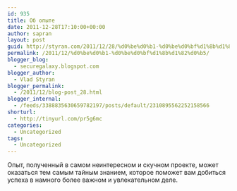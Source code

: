 ```yaml
---
id: 935
title: Об опыте
date: 2011-12-28T17:10:00+00:00
author: sapran
layout: post
guid: http://styran.com/2011/12/28/%d0%be%d0%b1-%d0%be%d0%bf%d1%8b%d1%82%d0%b5/
permalink: /2011/12/%d0%be%d0%b1-%d0%be%d0%bf%d1%8b%d1%82%d0%b5/
blogger_blog:
  - securegalaxy.blogspot.com
blogger_author:
  - Vlad Styran
blogger_permalink:
  - /2011/12/blog-post_28.html
blogger_internal:
  - /feeds/3388835630659782197/posts/default/2310895562252158566
shorturl:
  - http://tinyurl.com/pr5g6mc
categories:
  - Uncategorized
tags:
  - Uncategorized
---
```

<div>
  <p>
    &#1054;&#1087;&#1099;&#1090;, &#1087;&#1086;&#1083;&#1091;&#1095;&#1077;&#1085;&#1085;&#1099;&#1081; &#1074; &#1089;&#1072;&#1084;&#1086;&#1084; &#1085;&#1077;&#1080;&#1085;&#1090;&#1077;&#1088;&#1077;&#1089;&#1085;&#1086;&#1084; &#1080; &#1089;&#1082;&#1091;&#1095;&#1085;&#1086;&#1084; &#1087;&#1088;&#1086;&#1077;&#1082;&#1090;&#1077;, &#1084;&#1086;&#1078;&#1077;&#1090; &#1086;&#1082;&#1072;&#1079;&#1072;&#1090;&#1100;&#1089;&#1103; &#1090;&#1077;&#1084; &#1089;&#1072;&#1084;&#1099;&#1084; &#1090;&#1072;&#1081;&#1085;&#1099;&#1084; &#1079;&#1085;&#1072;&#1085;&#1080;&#1077;&#1084;, &#1082;&#1086;&#1090;&#1086;&#1088;&#1086;&#1077; &#1087;&#1086;&#1084;&#1086;&#1078;&#1077;&#1090; &#1074;&#1072;&#1084; &#1076;&#1086;&#1073;&#1080;&#1090;&#1100;&#1089;&#1103; &#1091;&#1089;&#1087;&#1077;&#1093;&#1072; &#1074; &#1085;&#1072;&#1084;&#1085;&#1086;&#1075;&#1086; &#1073;&#1086;&#1083;&#1077;&#1077; &#1074;&#1072;&#1078;&#1085;&#1086;&#1084; &#1080; &#1091;&#1074;&#1083;&#1077;&#1082;&#1072;&#1090;&#1077;&#1083;&#1100;&#1085;&#1086;&#1084; &#1076;&#1077;&#1083;&#1077;.
  </p>
</div>

<div class="addtoany_share_save_container addtoany_content_bottom">
  <div class="a2a_kit a2a_kit_size_32 addtoany_list a2a_target" id="wpa2a_206">
    <a class="a2a_button_facebook" href="http://www.addtoany.com/add_to/facebook?linkurl=https%3A%2F%2Fblog.styran.com%2F2011%2F12%2F%25d0%25be%25d0%25b1-%25d0%25be%25d0%25bf%25d1%258b%25d1%2582%25d0%25b5%2F&linkname=%D0%9E%D0%B1%20%D0%BE%D0%BF%D1%8B%D1%82%D0%B5" title="Facebook" rel="nofollow" target="_blank"></a><a class="a2a_button_twitter" href="http://www.addtoany.com/add_to/twitter?linkurl=https%3A%2F%2Fblog.styran.com%2F2011%2F12%2F%25d0%25be%25d0%25b1-%25d0%25be%25d0%25bf%25d1%258b%25d1%2582%25d0%25b5%2F&linkname=%D0%9E%D0%B1%20%D0%BE%D0%BF%D1%8B%D1%82%D0%B5" title="Twitter" rel="nofollow" target="_blank"></a><a class="a2a_button_google_plus" href="http://www.addtoany.com/add_to/google_plus?linkurl=https%3A%2F%2Fblog.styran.com%2F2011%2F12%2F%25d0%25be%25d0%25b1-%25d0%25be%25d0%25bf%25d1%258b%25d1%2582%25d0%25b5%2F&linkname=%D0%9E%D0%B1%20%D0%BE%D0%BF%D1%8B%D1%82%D0%B5" title="Google+" rel="nofollow" target="_blank"></a><a class="a2a_button_linkedin" href="http://www.addtoany.com/add_to/linkedin?linkurl=https%3A%2F%2Fblog.styran.com%2F2011%2F12%2F%25d0%25be%25d0%25b1-%25d0%25be%25d0%25bf%25d1%258b%25d1%2582%25d0%25b5%2F&linkname=%D0%9E%D0%B1%20%D0%BE%D0%BF%D1%8B%D1%82%D0%B5" title="LinkedIn" rel="nofollow" target="_blank"></a><a class="a2a_dd addtoany_share_save" href="https://www.addtoany.com/share"></a>
  </div>
</div>